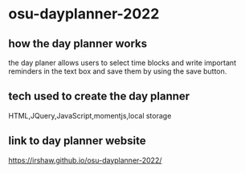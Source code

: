 # osu-dayplanner-2022
## how the day planner works
the day planer allows users to select time blocks and write important reminders in the text box and save them by using the save button. 
## tech used to create the day planner
HTML,JQuery,JavaScript,momentjs,local storage 
## link to day planner website
https://irshaw.github.io/osu-dayplanner-2022/